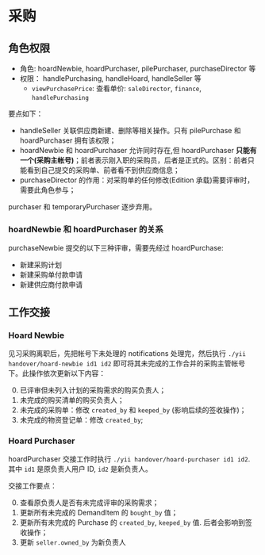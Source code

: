 # 采购

角色权限
---------------------------------------------------------------------------
- 角色: hoardNewbie, hoardPurchaser, pilePurchaser, purchaseDirector 等
- 权限： handlePurchasing, handleHoard, handleSeller 等
    - `viewPurchasePrice`: 查看单价: `saleDirector`, `finance`, `handlePurchasing`

要点如下：

- handleSeller 关联供应商新建、删除等相关操作。只有 pilePurchase 和 hoardPurchaser 拥有该权限；
- hoardNewbie 和 hoardPurchaser 允许同时存在,但 hoardPurchaser **只能有一个(采购主帐号)**；前者表示刚入职的采购员，后者是正式的。区别：前者只能看到自己提交的采购单、前者看不到供应商信息；
- purchaseDirector 的作用：对采购单的任何修改(Edition 承载)需要评审时，需要此角色参与；

purchaser 和 temporaryPurchaser 逐步弃用。

### hoardNewbie 和 hoardPurchaser 的关系

purchaseNewbie 提交的以下三种评审，需要先经过 hoardPurchase:

- 新建采购计划
- 新建采购单付款申请
- 新建供应商付款申请

工作交接
---------------------------------------------------------------------------

### Hoard Newbie
见习采购离职后，先把帐号下未处理的 notifications 处理完，然后执行 `./yii handover/hoard-newbie id1 id2` 即可将其未完成的工作合并的采购主管帐号下。此操作依次更新以下内容：

0. 已评审但未列入计划的采购需求的购买负责人；
1. 未完成的购买清单的购买负责人；
2. 未完成的采购单：修改 `created_by` 和 `keeped_by` (影响后续的签收操作)；
3. 未完成的物资登记单：修改 `created_by`;

### Hoard Purchaser
hoardPurchaser 交接工作时执行 `./yii handover/hoard-purchaser id1 id2`. 其中 `id1` 是原负责人用户 ID, `id2` 是新负责人。

交接工作要点：

0. 查看原负责人是否有未完成评审的采购需求；
1. 更新所有未完成的 DemandItem 的 `bought_by` 值；
2. 更新所有未完成的 Purchase 的 `created_by`, `keeped_by` 值. 后者会影响到签收操作；
3. 更新 `seller.owned_by` 为新负责人

